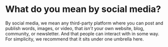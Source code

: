 
# What do you mean by social media?

By social media, we mean any third-party platform where you can post and publish words, images, or video, that _isn’t_ your own website, blog, community, or newsletter. And that people can interact with in some way. For simplicity, we recommend that it sits under one umbrella here.
